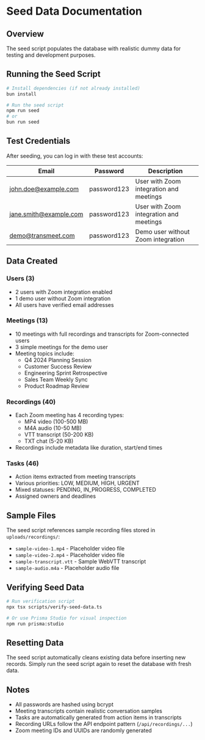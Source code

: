 # Seed Data Documentation

## Overview
The seed script populates the database with realistic dummy data for testing and development purposes.

## Running the Seed Script

```bash
# Install dependencies (if not already installed)
bun install

# Run the seed script
npm run seed
# or
bun run seed
```

## Test Credentials

After seeding, you can log in with these test accounts:

| Email | Password | Description |
|-------|----------|-------------|
| john.doe@example.com | password123 | User with Zoom integration and meetings |
| jane.smith@example.com | password123 | User with Zoom integration and meetings |
| demo@transmeet.com | password123 | Demo user without Zoom integration |

## Data Created

### Users (3)
- 2 users with Zoom integration enabled
- 1 demo user without Zoom integration
- All users have verified email addresses

### Meetings (13)
- 10 meetings with full recordings and transcripts for Zoom-connected users
- 3 simple meetings for the demo user
- Meeting topics include:
  - Q4 2024 Planning Session
  - Customer Success Review
  - Engineering Sprint Retrospective
  - Sales Team Weekly Sync
  - Product Roadmap Review

### Recordings (40)
- Each Zoom meeting has 4 recording types:
  - MP4 video (100-500 MB)
  - M4A audio (10-50 MB)
  - VTT transcript (50-200 KB)
  - TXT chat (5-20 KB)
- Recordings include metadata like duration, start/end times

### Tasks (46)
- Action items extracted from meeting transcripts
- Various priorities: LOW, MEDIUM, HIGH, URGENT
- Mixed statuses: PENDING, IN_PROGRESS, COMPLETED
- Assigned owners and deadlines

## Sample Files

The seed script references sample recording files stored in `uploads/recordings/`:
- `sample-video-1.mp4` - Placeholder video file
- `sample-video-2.mp4` - Placeholder video file  
- `sample-transcript.vtt` - Sample WebVTT transcript
- `sample-audio.m4a` - Placeholder audio file

## Verifying Seed Data

```bash
# Run verification script
npx tsx scripts/verify-seed-data.ts

# Or use Prisma Studio for visual inspection
npm run prisma:studio
```

## Resetting Data

The seed script automatically cleans existing data before inserting new records. Simply run the seed script again to reset the database with fresh data.

## Notes

- All passwords are hashed using bcrypt
- Meeting transcripts contain realistic conversation samples
- Tasks are automatically generated from action items in transcripts
- Recording URLs follow the API endpoint pattern (`/api/recordings/...`)
- Zoom meeting IDs and UUIDs are randomly generated